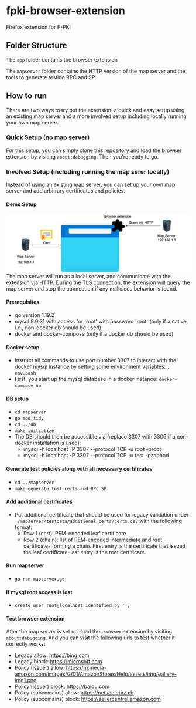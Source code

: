 # fpki-browser-extension
Firefox extension for F-PKI

## Folder Structure
The `app` folder contains the browser extension

The `mapserver` folder contains the HTTP version of the map server and the tools to generate testing RPC and SP

## How to run
There are two ways to try out the extension: a quick and easy setup using an existing map server and a more involved setup including locally running your own map server.

### Quick Setup (no map server)
For this setup, you can simply clone this repository and load the browser extension by visiting ``about:debugging``.
Then you're ready to go.

### Involved Setup (including running the map serer locally)
Instead of using an existing map server, you can set up your own map server and add arbitrary certificates and policies.

#### Demo Setup
![Alt text](images/overview.png?raw=true"Overview")
The map server will run as a local server, and communicate with the extension via HTTP. During the TLS connection, the extension will query the map server and stop the connection if any malicious behavior is found.

#### Prerequisites
- go version 1.19.2
- mysql 8.0.31 with access for 'root' with password 'root' (only if a native, i.e., non-docker db should be used)
- docker and docker-compose (only if a docker db should be used)

#### Docker setup
- Instruct all commands to use port number 3307 to interact with the docker mysql instance by setting some environment variables: ``. env.bash``
- First, you start up the mysql database in a docker instance: ``docker-compose up``

#### DB setup
- ``cd mapserver``
- ``go mod tidy``
- ``cd ../db``
- ``make initialize``
- The DB should then be accessible via (replace 3307 with 3306 if a non-docker installation is used):
  - mysql -h localhost -P 3307 --protocol TCP -u root -proot
  - mysql -h localhost -P 3307 --protocol TCP -u test -pzaphod

#### Generate test policies along with all necessary certificates
- ``cd ../mapserver``
- ``make generate_test_certs_and_RPC_SP``

#### Add additional certificates
- Put additional certificate that should be used for legacy validation under ``./mapserver/testdata/additional_certs/certs.csv`` with the following format:
  - Row 1 (cert): PEM-encoded leaf certificate
  - Row 2 (chain): list of PEM-encoded intermediate and root certificates forming a chain. First entry is the certificate that issued the leaf certificate, last entry is the root certificate.

#### Run mapserver
- ``go run mapserver.go``

#### If mysql root access is lost
- ``create user root@localhost identified by '';``

#### Test browser extension
After the map server is set up, load the browser extension by visiting ``about:debugging``. And you can visit the following urls to test whether it correctly works:

- Legacy allow: https://bing.com
- Legacy block: https://microsoft.com
- Policy (issuer) allow: https://m.media-amazon.com/images/G/01/AmazonStores/Help/assets/img/gallery-img1.png
- Policy (issuer) block: https://baidu.com
- Policy (subcomains) allow: https://netsec.ethz.ch
- Policy (subcomains) block: https://sellercentral.amazon.com

